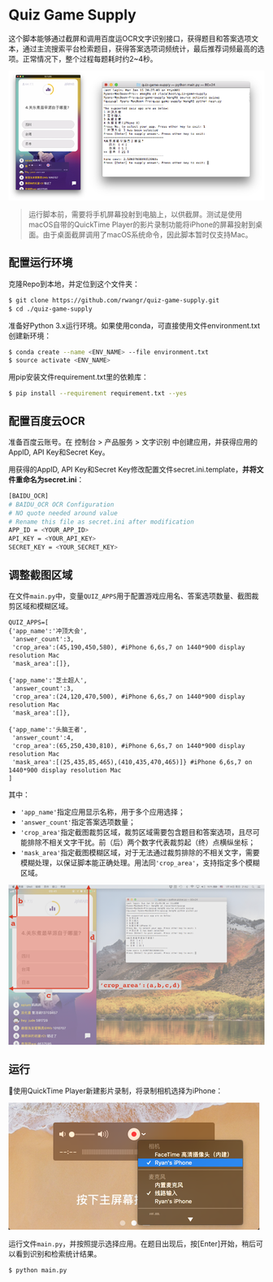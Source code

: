 # Quiz Game Supply

这个脚本能够通过截屏和调用百度运OCR文字识别接口，获得题目和答案选项文本，通过主流搜索平台检索题目，获得答案选项词频统计，最后推荐词频最高的选项。正常情况下，整个过程每题耗时约2~4秒。

![screenshot_console](stable/screenshot_console.png)

>运行脚本前，需要将手机屏幕投射到电脑上，以供截屏。测试是使用macOS自带的QuickTime Player的影片录制功能将iPhone的屏幕投射到桌面。由于桌面截屏调用了macOS系统命令，因此脚本暂时仅支持Mac。

## 配置运行环境
克隆Repo到本地，并定位到这个文件夹：
```sh
$ git clone https://github.com/rwangr/quiz-game-supply.git
$ cd ./quiz-game-supply
```
准备好Python 3.x运行环境。如果使用conda，可直接使用文件environment.txt创建新环境：
```sh
$ conda create --name <ENV_NAME> --file environment.txt
$ source activate <ENV_NAME>
```
用pip安装文件requirement.txt里的依赖库：
```sh
$ pip install --requirement requirement.txt --yes
```

## 配置百度云OCR
准备百度云账号。在 控制台 > 产品服务 > 文字识别 中创建应用，并获得应用的AppID, API Key和Secret Key。 

用获得的AppID, API Key和Secret Key修改配置文件secret.ini.template，**并将文件重命名为secret.ini**：
```sh
[BAIDU_OCR]
# BAIDU_OCR OCR Configuration
# NO quote needed around value
# Rename this file as secret.ini after modification
APP_ID = <YOUR_APP_ID>
API_KEY = <YOUR_API_KEY>
SECRET_KEY = <YOUR_SECRET_KEY>
```
## 调整截图区域
在文件```main.py```中，变量```QUIZ_APPS```用于配置游戏应用名、答案选项数量、截图裁剪区域和模糊区域。
```
QUIZ_APPS=[
{'app_name':'冲顶大会',
 'answer_count':3,
 'crop_area':(45,190,450,580), #iPhone 6,6s,7 on 1440*900 display resolution Mac
 'mask_area':[]},

{'app_name':'芝士超人',
 'answer_count':3,
 'crop_area':(24,120,470,500), #iPhone 6,6s,7 on 1440*900 display resolution Mac
 'mask_area':[]},

{'app_name':'头脑王者',
 'answer_count':4,
 'crop_area':(65,250,430,810), #iPhone 6,6s,7 on 1440*900 display resolution Mac
 'mask_area':[(25,435,85,465),(410,435,470,465)]} #iPhone 6,6s,7 on 1440*900 display resolution Mac
]
```
其中：
- ```'app_name'```指定应用显示名称，用于多个应用选择；
- ```'answer_count'```指定答案选项数量；
- ```'crop_area'```指定截图裁剪区域，裁剪区域需要包含题目和答案选项，且尽可能排除不相关文字干扰。前（后）两个数字代表裁剪起（终）点横纵坐标；
- ```'mask_area'```指定截图模糊区域，对于无法通过裁剪排除的不相关文字，需要模糊处理，以保证脚本能正确处理。用法同```'crop_area'```，支持指定多个模糊区域。

![screeshot_croparea](stable/screenshot_crop_area.png)

## 运行
使用QuickTime Player新建影片录制，将录制相机选择为iPhone：

![screenshot_quicktimeplayer_partial1](stable/screenshot_quicktimeplayer_partial1.png)

运行文件```main.py```，并按照提示选择应用。在题目出现后，按[Enter]开始，稍后可以看到识别和检索统计结果。
```sh
$ python main.py
```
